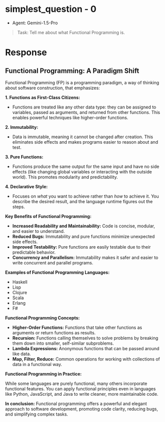 
# simplest_question - 0

- Agent: Gemini-1.5-Pro

> Task: Tell me about what Functional Programming is.

# Response

## Functional Programming: A Paradigm Shift

Functional Programming (FP) is a programming paradigm, a way of thinking about software construction, that emphasizes:

**1. Functions as First-Class Citizens:**

* Functions are treated like any other data type: they can be assigned to variables, passed as arguments, and returned from other functions. This enables powerful techniques like higher-order functions.

**2. Immutability:**

* Data is immutable, meaning it cannot be changed after creation. This eliminates side effects and makes programs easier to reason about and test.

**3. Pure Functions:**

* Functions produce the same output for the same input and have no side effects (like changing global variables or interacting with the outside world). This promotes modularity and predictability.

**4. Declarative Style:**

* Focuses on *what* you want to achieve rather than *how* to achieve it.  You describe the desired result, and the language runtime figures out the steps.

**Key Benefits of Functional Programming:**

* **Increased Readability and Maintainability:** Code is concise, modular, and easier to understand.
* **Reduced Bugs:** Immutability and pure functions minimize unexpected side effects.
* **Improved Testability:** Pure functions are easily testable due to their predictable behavior.
* **Concurrency and Parallelism:** Immutability makes it safer and easier to write concurrent and parallel programs.

**Examples of Functional Programming Languages:**

* Haskell
* Lisp
* Clojure
* Scala
* Erlang
* F#

**Functional Programming Concepts:**

* **Higher-Order Functions:** Functions that take other functions as arguments or return functions as results.
* **Recursion:**  Functions calling themselves to solve problems by breaking them down into smaller, self-similar subproblems.
* **Lambda Expressions:** Anonymous functions that can be passed around like data.
* **Map, Filter, Reduce:** Common operations for working with collections of data in a functional way.

**Functional Programming in Practice:**

While some languages are purely functional, many others incorporate functional features.  You can apply functional principles even in languages like Python, JavaScript, and Java to write cleaner, more maintainable code.

**In conclusion:** Functional programming offers a powerful and elegant approach to software development, promoting code clarity, reducing bugs, and simplifying complex tasks. 

